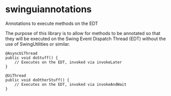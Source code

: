 # swinguiannotations
Annotations to execute methods on the EDT

The purpose of this library is to allow for methods to be annotated so that they will be executed on the Swing Event Dispatch Thread (EDT) without the use of SwingUtilities or similar.


    @AsyncUiThread
    public void doStuff() {
        // Executes on the EDT, invoked via invokeLater
    }

    @UiThread
    public void doOtherStuff() {
        // Executes on the EDT, invoked via invokeAndWait
    }

